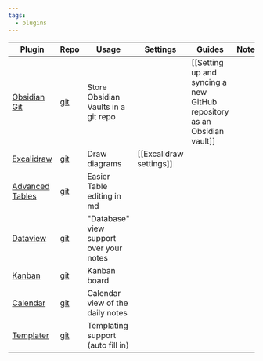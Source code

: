 ```yaml
---
tags:
  - plugins
---
```


| Plugin | Repo | Usage | Settings | Guides | Notes |
| ---- | ---- | ---- | ---- | ---- | ---- |
| [Obsidian Git](obsidian://show-plugin?id=obsidian-git) | [git](https://github.com/denolehov/obsidian-git) | Store Obsidian Vaults in a git repo |  | [[Setting up and syncing a new GitHub repository as an Obsidian vault]] |  |
| [Excalidraw](obsidian://show-plugin?id=obsidian-excalidraw-plugin) | [git](https://github.com/zsviczian/obsidian-excalidraw-plugin) | Draw diagrams | [[Excalidraw settings]] |  |  |
| [Advanced Tables](obsidian://show-plugin?id=table-editor-obsidian) | [git](https://github.com/tgrosinger/advanced-tables-obsidian) | Easier Table editing in md |  |  |  |
| [Dataview](obsidian://show-plugin?id=dataview) | [git](https://github.com/blacksmithgu/obsidian-dataview) | "Database" view support over your notes |  |  |  |
| [Kanban](obsidian://show-plugin?id=obsidian-kanban) | [git](https://github.com/mgmeyers/obsidian-kanban) | Kanban board |  |  |  |
| [Calendar](obsidian://show-plugin?id=calendar) | [git](https://github.com/liamcain/obsidian-calendar-plugin) | Calendar view of the daily notes |  |  |  |
| [Templater](obsidian://show-plugin?id=templater-obsidian) | [git](https://github.com/SilentVoid13/Templater) | Templating support (auto fill in) |  |  |  |


